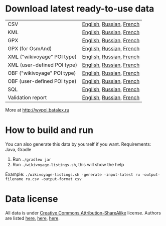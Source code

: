 # Download latest ready-to-use data

<table>
<tr>
 <td>CSV</td>
 <td>
  <a href="http://wvpoi.batalex.ru/wikivoyage-poi/wikivoyage-listings-en-latest.csv">English</a>,
  <a href="http://wvpoi.batalex.ru/wikivoyage-poi/wikivoyage-listings-ru-latest.csv">Russian</a>,
  <a href="http://wvpoi.batalex.ru/wikivoyage-poi/wikivoyage-listings-fr-latest.csv">French</a></td>
</tr>
<tr>
 <td>KML</td>
 <td>
  <a href="http://wvpoi.batalex.ru/wikivoyage-poi/wikivoyage-listings-en-latest.kml">English</a>,
  <a href="http://wvpoi.batalex.ru/wikivoyage-poi/wikivoyage-listings-ru-latest.kml">Russian</a>,
  <a href="http://wvpoi.batalex.ru/wikivoyage-poi/wikivoyage-listings-fr-latest.kml">French</a></td>
</tr>
<tr>
 <td>GPX</td>
 <td>
  <a href="http://wvpoi.batalex.ru/wikivoyage-poi/wikivoyage-listings-en-latest.gpx">English</a>,
  <a href="http://wvpoi.batalex.ru/wikivoyage-poi/wikivoyage-listings-ru-latest.gpx">Russian</a>,
  <a href="http://wvpoi.batalex.ru/wikivoyage-poi/wikivoyage-listings-fr-latest.gpx">French</a></td>
</tr>
<tr>
 <td>GPX (for OsmAnd)</td>
 <td>
  <a href="http://wvpoi.batalex.ru/wikivoyage-poi/wikivoyage-listings-en-latest.osmand.gpx">English</a>,
  <a href="http://wvpoi.batalex.ru/wikivoyage-poi/wikivoyage-listings-ru-latest.osmand.gpx">Russian</a>,
  <a href="http://wvpoi.batalex.ru/wikivoyage-poi/wikivoyage-listings-fr-latest.osmand.gpx">French</a></td>
</tr>
<tr>
 <td>XML ("wikivoyage" POI type)</td>
 <td>
  <a href="http://wvpoi.batalex.ru/wikivoyage-poi/wikivoyage-listings-en-latest.xml">English</a>,
  <a href="http://wvpoi.batalex.ru/wikivoyage-poi/wikivoyage-listings-ru-latest.xml">Russian</a>,
  <a href="http://wvpoi.batalex.ru/wikivoyage-poi/wikivoyage-listings-fr-latest.xml">French</a></td>
</tr>
<tr>
 <td>XML (user-defined POI type)</td>
 <td>
  <a href="http://wvpoi.batalex.ru/wikivoyage-poi/wikivoyage-listings-en-latest-user-defined.xml">English</a>,
  <a href="http://wvpoi.batalex.ru/wikivoyage-poi/wikivoyage-listings-ru-latest-user-defined.xml">Russian</a>,
  <a href="http://wvpoi.batalex.ru/wikivoyage-poi/wikivoyage-listings-fr-latest-user-defined.xml">French</a></td>
</tr>
<tr>
 <td>OBF ("wikivoyage" POI type)</td>
 <td>
  <a href="http://wvpoi.batalex.ru/wikivoyage-poi/wikivoyage-listings-en-latest.obf">English</a>,
  <a href="http://wvpoi.batalex.ru/wikivoyage-poi/wikivoyage-listings-ru-latest.obf">Russian</a>,
  <a href="http://wvpoi.batalex.ru/wikivoyage-poi/wikivoyage-listings-fr-latest.obf">French</a></td>
</tr>
<tr>
 <td>OBF (user-defined POI type)</td>
 <td>
  <a href="http://wvpoi.batalex.ru/wikivoyage-poi/wikivoyage-listings-en-latest-user-defined.obf">English</a>,
  <a href="http://wvpoi.batalex.ru/wikivoyage-poi/wikivoyage-listings-ru-latest-user-defined.obf">Russian</a>,
  <a href="http://wvpoi.batalex.ru/wikivoyage-poi/wikivoyage-listings-fr-latest-user-defined.obf">French</a></td>
</tr>
<tr>
 <td>SQL</td>
 <td>
  <a href="http://wvpoi.batalex.ru/wikivoyage-poi/wikivoyage-listings-en-latest.sql">English</a>,
  <a href="http://wvpoi.batalex.ru/wikivoyage-poi/wikivoyage-listings-ru-latest.sql">Russian</a>,
  <a href="http://wvpoi.batalex.ru/wikivoyage-poi/wikivoyage-listings-fr-latest.sql">French</a></td>
</tr>
<tr>
 <td>Validation report</td>
 <td>
  <a href="http://wvpoi.batalex.ru/wikivoyage-poi/wikivoyage-listings-en-latest.validation-report.html">English</a>,
  <a href="http://wvpoi.batalex.ru/wikivoyage-poi/wikivoyage-listings-ru-latest.validation-report.html">Russian</a>,
  <a href="http://wvpoi.batalex.ru/wikivoyage-poi/wikivoyage-listings-fr-latest.validation-report.html">French</a></td>
</tr>
</table>

More at http://wvpoi.batalex.ru

# How to build and run

You can also generate this data by yourself if you want. Requirements: Java, Gradle

1. Run `./gradlew jar`
2. Run `./wikivoyage-listings.sh`, this will show the help

Example: `./wikivoyage-listings.sh -generate -input-latest ru -output-filename ru.csv -output-format csv`

# Data license

All data is under [Creative Commons Attribution-ShareAlike](https://creativecommons.org/licenses/by-sa/3.0/) license. Authors are listed [here](https://en.wikivoyage.org/wiki/Special:RecentChanges), [here](https://ru.wikivoyage.org/wiki/Special:RecentChanges), [here](https://fr.wikivoyage.org/wiki/Special:RecentChanges).

